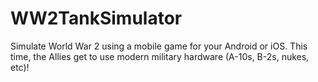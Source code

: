 # WW2TankSimulator
Simulate World War 2 using a mobile game for your Android or iOS.
This time, the Allies get to use modern military hardware (A-10s, B-2s, nukes, etc)!
